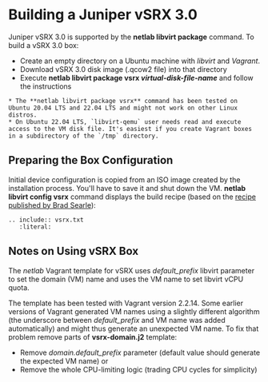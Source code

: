 # Building a Juniper vSRX 3.0

Juniper vSRX 3.0 is supported by the **netlab libvirt package** command. To build a vSRX 3.0 box:

* Create an empty directory on a Ubuntu machine with *libvirt* and *Vagrant*.
* Download vSRX 3.0 disk image (.qcow2 file) into that directory
* Execute **netlab libvirt package vsrx _virtual-disk-file-name_** and follow the instructions

```{warning}
* The **‌netlab libvirt package vsrx** command has been tested on Ubuntu 20.04 LTS and 22.04 LTS and might not work on other Linux distros.
* On Ubuntu 22.04 LTS, `libvirt-qemu` user needs read and execute access to the VM disk file. It's easiest if you create Vagrant boxes in a subdirectory of the `/tmp` directory.
```

## Preparing the Box Configuration

Initial device configuration is copied from an ISO image created by the installation process. You'll have to save it and shut down the VM. **netlab libvirt config vsrx** command displays the build recipe (based on the [recipe published by Brad Searle](https://codingpackets.com/blog/juniper-vsrx3-0-vagrant-libvirt-box-install/)):

```{eval-rst}
.. include:: vsrx.txt
   :literal:
```

## Notes on Using vSRX Box

The *netlab* Vagrant template for vSRX uses *default\_prefix* libvirt parameter to set the domain (VM) name and uses the VM name to set libvirt vCPU quota.

The template has been tested with Vagrant version 2.2.14. Some earlier versions of Vagrant generated VM names using a slightly different algorithm (the underscore between _default\_prefix_ and VM name was added automatically) and might thus generate an unexpected VM name. To fix that problem remove parts of **vsrx-domain.j2** template:

* Remove _domain.default\_prefix_ parameter (default value should generate the expected VM name) or
* Remove the whole CPU-limiting logic (trading CPU cycles for simplicity)
